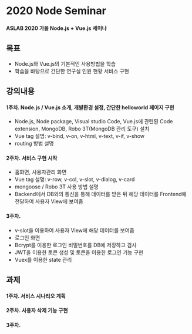 # 2020 Node Seminar

#### ASLAB 2020 가을 Node.js + Vue.js 세미나

## 목표

- Node.js와 Vue.js의 기본적인 사용방법을 학습
- 학습을 바탕으로 간단한 연구실 인원 현황 서비스 구현

## 강의내용

#### 1주차. Node.js / Vue.js 소개, 개발환경 설정, 간단한 helloworld 페이지 구현

- Node.js, Node package, Visual studio Code, Vue.js에 관련된 Code extension, MongoDB, Robo 3T(MongoDB 관리 도구) 설치
- Vue tag 설명: v-bind, v-on, v-html, v-text, v-if, v-show
- routing 방법 설명

#### 2주차. 서비스 구현 시작

- 홈화면, 사용자관리 화면
- Vue tag 설명: v-row, v-col, v-slot, v-dialog, v-card
- mongoose / Robo 3T 사용 방법 설명
- Backend에서 DB와의 통신을 통해 데이터를 받은 뒤 해당 데이터를 Frontend에 전달하여 사용자 View에 보여줌

#### 3주차.

- v-slot을 이용하여 사용자 View에 해당 데이터를 보여줌
- 로그인 화면
- Bcrypt를 이용한 로그인 비밀번호를 DB에 저장하고 검사
- JWT을 이용한 토큰 생성 및 토큰을 이용한 로그인 기능 구현
- Vuex를 이용한 state 관리

## 과제

#### 1주차. 서비스 시나리오 계획

#### 2주차. 사용자 삭제 기능 구현

#### 3주차.
